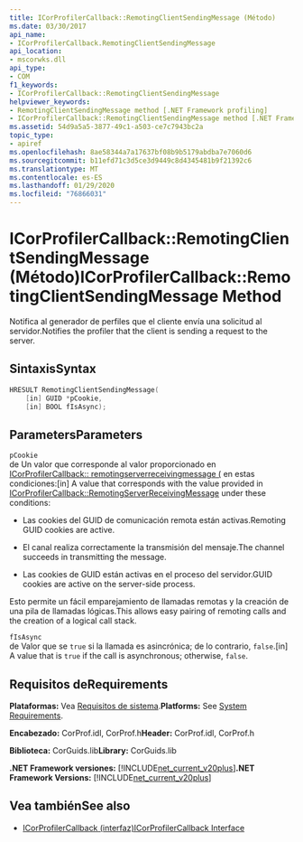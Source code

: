 ```yaml
---
title: ICorProfilerCallback::RemotingClientSendingMessage (Método)
ms.date: 03/30/2017
api_name:
- ICorProfilerCallback.RemotingClientSendingMessage
api_location:
- mscorwks.dll
api_type:
- COM
f1_keywords:
- ICorProfilerCallback::RemotingClientSendingMessage
helpviewer_keywords:
- RemotingClientSendingMessage method [.NET Framework profiling]
- ICorProfilerCallback::RemotingClientSendingMessage method [.NET Framework profiling]
ms.assetid: 54d9a5a5-3877-49c1-a503-ce7c7943bc2a
topic_type:
- apiref
ms.openlocfilehash: 8ae58344a7a17637bf08b9b5179abdba7e7060d6
ms.sourcegitcommit: b11efd71c3d5ce3d9449c8d4345481b9f21392c6
ms.translationtype: MT
ms.contentlocale: es-ES
ms.lasthandoff: 01/29/2020
ms.locfileid: "76866031"
---
```

# <a name="icorprofilercallbackremotingclientsendingmessage-method"></a><span data-ttu-id="67a25-102">ICorProfilerCallback::RemotingClientSendingMessage (Método)</span><span class="sxs-lookup"><span data-stu-id="67a25-102">ICorProfilerCallback::RemotingClientSendingMessage Method</span></span>
<span data-ttu-id="67a25-103">Notifica al generador de perfiles que el cliente envía una solicitud al servidor.</span><span class="sxs-lookup"><span data-stu-id="67a25-103">Notifies the profiler that the client is sending a request to the server.</span></span>  
  
## <a name="syntax"></a><span data-ttu-id="67a25-104">Sintaxis</span><span class="sxs-lookup"><span data-stu-id="67a25-104">Syntax</span></span>  
  
```cpp  
HRESULT RemotingClientSendingMessage(  
    [in] GUID *pCookie,  
    [in] BOOL fIsAsync);  
```  
  
## <a name="parameters"></a><span data-ttu-id="67a25-105">Parameters</span><span class="sxs-lookup"><span data-stu-id="67a25-105">Parameters</span></span>  
 `pCookie`  
 <span data-ttu-id="67a25-106">de Un valor que corresponde al valor proporcionado en [ICorProfilerCallback:: remotingserverreceivingmessage (](icorprofilercallback-remotingserverreceivingmessage-method.md) en estas condiciones:</span><span class="sxs-lookup"><span data-stu-id="67a25-106">[in] A value that corresponds with the value provided in [ICorProfilerCallback::RemotingServerReceivingMessage](icorprofilercallback-remotingserverreceivingmessage-method.md) under these conditions:</span></span>  
  
- <span data-ttu-id="67a25-107">Las cookies del GUID de comunicación remota están activas.</span><span class="sxs-lookup"><span data-stu-id="67a25-107">Remoting GUID cookies are active.</span></span>  
  
- <span data-ttu-id="67a25-108">El canal realiza correctamente la transmisión del mensaje.</span><span class="sxs-lookup"><span data-stu-id="67a25-108">The channel succeeds in transmitting the message.</span></span>  
  
- <span data-ttu-id="67a25-109">Las cookies de GUID están activas en el proceso del servidor.</span><span class="sxs-lookup"><span data-stu-id="67a25-109">GUID cookies are active on the server-side process.</span></span>  
  
 <span data-ttu-id="67a25-110">Esto permite un fácil emparejamiento de llamadas remotas y la creación de una pila de llamadas lógicas.</span><span class="sxs-lookup"><span data-stu-id="67a25-110">This allows easy pairing of remoting calls and the creation of a logical call stack.</span></span>  
  
 `fIsAsync`  
 <span data-ttu-id="67a25-111">de Valor que se `true` si la llamada es asincrónica; de lo contrario, `false`.</span><span class="sxs-lookup"><span data-stu-id="67a25-111">[in] A value that is `true` if the call is asynchronous; otherwise, `false`.</span></span>  
  
## <a name="requirements"></a><span data-ttu-id="67a25-112">Requisitos de</span><span class="sxs-lookup"><span data-stu-id="67a25-112">Requirements</span></span>  
 <span data-ttu-id="67a25-113">**Plataformas:** Vea [Requisitos de sistema](../../../../docs/framework/get-started/system-requirements.md).</span><span class="sxs-lookup"><span data-stu-id="67a25-113">**Platforms:** See [System Requirements](../../../../docs/framework/get-started/system-requirements.md).</span></span>  
  
 <span data-ttu-id="67a25-114">**Encabezado:** CorProf.idl, CorProf.h</span><span class="sxs-lookup"><span data-stu-id="67a25-114">**Header:** CorProf.idl, CorProf.h</span></span>  
  
 <span data-ttu-id="67a25-115">**Biblioteca:** CorGuids.lib</span><span class="sxs-lookup"><span data-stu-id="67a25-115">**Library:** CorGuids.lib</span></span>  
  
 <span data-ttu-id="67a25-116">**.NET Framework versiones:** [!INCLUDE[net_current_v20plus](../../../../includes/net-current-v20plus-md.md)]</span><span class="sxs-lookup"><span data-stu-id="67a25-116">**.NET Framework Versions:** [!INCLUDE[net_current_v20plus](../../../../includes/net-current-v20plus-md.md)]</span></span>  
  
## <a name="see-also"></a><span data-ttu-id="67a25-117">Vea también</span><span class="sxs-lookup"><span data-stu-id="67a25-117">See also</span></span>

- [<span data-ttu-id="67a25-118">ICorProfilerCallback (interfaz)</span><span class="sxs-lookup"><span data-stu-id="67a25-118">ICorProfilerCallback Interface</span></span>](icorprofilercallback-interface.md)
